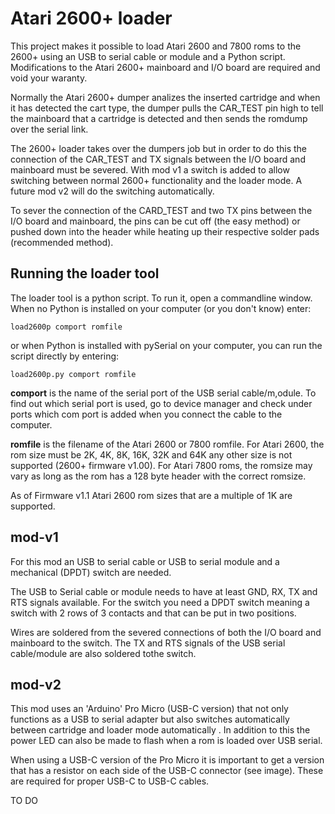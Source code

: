 # Atari 2600+ loader

This project makes it possible to load Atari 2600 and 7800 roms to the 2600+
using an USB to serial cable or module and a Python script. Modifications to the
Atari 2600+ mainboard and I/O board are required and void your waranty.

Normally the Atari 2600+ dumper analizes the inserted cartridge and when it has
detected the cart type, the dumper pulls the CAR_TEST pin high to tell the
mainboard that a cartridge is detected and then sends the romdump over the
serial link.

The 2600+ loader takes over the dumpers job but in order to do this the
connection of the CAR_TEST and TX signals between the I/O board and mainboard
must be severed. With mod v1 a switch is added to allow switching between normal
2600+ functionality and the loader mode. A future mod v2 will do the switching
automatically.

To sever the connection of the CARD_TEST and two TX pins between the I/O board
and mainboard, the pins can be cut off (the easy method) or pushed down into
the header while heating up their respective solder pads (recommended method).

## Running the loader tool

The loader tool is a python script. To run it, open a commandline window. When
no Python is installed on your computer (or you don't know) enter:

```
load2600p comport romfile
```

or when Python is installed with pySerial on your computer, you can run the
script directly by entering:

```
load2600p.py comport romfile
```

**comport** is the name of the serial port of the USB serial cable/m,odule. To
find out which serial port is used, go to device manager and check under ports 
which com port is added when you connect the cable to the computer.

**romfile** is the filename of the Atari 2600 or 7800 romfile. For Atari 2600,
the rom size must be 2K, 4K, 8K, 16K, 32K and 64K any other size is not
supported (2600+ firmware v1.00). For Atari 7800 roms, the romsize may vary as
long as the rom has a 128 byte header with the correct romsize.

As of Firmware v1.1 Atari 2600 rom sizes that are a multiple of 1K are supported.

## mod-v1

For this mod an USB to serial cable or USB to serial module and a mechanical
(DPDT) switch are needed.

The USB to Serial cable or module needs to have at least GND, RX, TX and RTS
signals available. For the switch you need a DPDT switch meaning a switch with
2 rows of 3 contacts and that can be put in two positions.

Wires are soldered from the severed connections of both the I/O board and
mainboard to the switch. The TX and RTS signals of the USB serial cable/module
are also soldered tothe switch.

## mod-v2

This mod uses an 'Arduino' Pro Micro (USB-C version) that not only functions as
a USB to serial adapter but also switches automatically between cartridge and 
loader mode automatically . In addition to this the power LED can also be made
to flash when a rom is loaded over USB serial.

When using a USB-C version of the Pro Micro it is important to get a version
that has a resistor on each side of the USB-C connector (see image). These are
required for proper USB-C to USB-C cables.

TO DO
